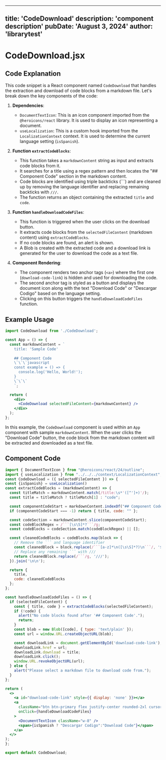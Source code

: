 ---
  title: 'CodeDownload'
  description: 'component description'
  pubDate: 'August 3, 2024'
  author: 'librarytest'
  ---
  
  
  
  # CodeDownload.jsx
  ## Code Explanation

This code snippet is a React component named `CodeDownload` that handles the extraction and download of code blocks from a markdown file. Let's break down the key components of the code:

1. **Dependencies**:
   - `DocumentTextIcon`: This is an icon component imported from the `@heroicons/react` library. It is used to display an icon representing a document.
   - `useLocalization`: This is a custom hook imported from the `LocalizationContext` context. It is used to determine the current language setting (`isSpanish`).

2. **Function `extractCodeBlocks`**:
   - This function takes a `markdownContent` string as input and extracts code blocks from it.
   - It searches for a title using a regex pattern and then locates the "## Component Code" section in the markdown content.
   - Code blocks are identified using triple backticks (```) and are cleaned up by removing the language identifier and replacing remaining backticks with `///`.
   - The function returns an object containing the extracted `title` and `code`.

3. **Function `handleDownloadCodeFiles`**:
   - This function is triggered when the user clicks on the download button.
   - It extracts code blocks from the `selectedFileContent` (markdown content) using `extractCodeBlocks`.
   - If no code blocks are found, an alert is shown.
   - A Blob is created with the extracted code and a download link is generated for the user to download the code as a text file.

4. **Component Rendering**:
   - The component renders two anchor tags (`<a>`) where the first one (`download-code-link`) is hidden and used for downloading the code.
   - The second anchor tag is styled as a button and displays the document icon along with the text "Download Code" or "Descargar Codigo" based on the language setting.
   - Clicking on this button triggers the `handleDownloadCodeFiles` function.

## Example Usage

```jsx
import CodeDownload from './CodeDownload';

const App = () => {
  const markdownContent = `
    title: 'Sample Code'
    
    ## Component Code
    \`\`\`javascript
    const example = () => {
      console.log('Hello, World!');
    }
    \`\`\`
    `;

  return (
    <div>
      <CodeDownload selectedFileContent={markdownContent} />
    </div>
  );
};
```

In this example, the `CodeDownload` component is used within an `App` component with sample `markdownContent`. When the user clicks the "Download Code" button, the code block from the markdown content will be extracted and downloaded as a text file.
  
  ## Component Code
  ```jsx
  import { DocumentTextIcon } from "@heroicons/react/24/outline";
import { useLocalization } from "../../../context/LocalizationContext";
const CodeDownload = ({ selectedFileContent }) => {
  const {isSpanish} = useLocalization()
  const extractCodeBlocks = (markdownContent) => {
    const titleMatch = markdownContent.match(/title:\s*'([^']+)'/);
    const title = titleMatch ? titleMatch[1] : "code";

    const componentCodeStart = markdownContent.indexOf("## Component Code");
    if (componentCodeStart === -1) return { title, code: "" };

    const codeSection = markdownContent.slice(componentCodeStart);
    const codeBlockRegex = /```[\s\S]*?```/g;
    const codeBlocks = codeSection.match(codeBlockRegex) || [];

    const cleanedCodeBlocks = codeBlocks.map(block => {
      // Remove the ``` and language identifier
      const cleanedBlock = block.replace(/```[a-z]*\n([\s\S]*?)\n```/, '$1').trim();
      // Replace any remaining ``` with ///
      return cleanedBlock.replace(/```/g, '///');
    }).join('\n\n');

    return {
      title,
      code: cleanedCodeBlocks
    };
  };

  const handleDownloadCodeFiles = () => {
    if (selectedFileContent) {
      const { title, code } = extractCodeBlocks(selectedFileContent);
      if (!code) {
        alert("No code blocks found after '## Component Code'.");
        return;
      }
      const blob = new Blob([code], { type: 'text/plain' });
      const url = window.URL.createObjectURL(blob);

      const downloadLink = document.getElementById('download-code-link');
      downloadLink.href = url;
      downloadLink.download = title;
      downloadLink.click();
      window.URL.revokeObjectURL(url);
    } else {
      alert("Please select a markdown file to download code from.");
    }
  };

  return (
    <>
      <a id="download-code-link" style={{ display: 'none' }}></a>
      <a
        className="btn btn-primary flex justify-center rounded-2xl cursor-pointer"
        onClick={handleDownloadCodeFiles}
      >
        <DocumentTextIcon className="w-8" />
        <span>{isSpanish ? "Descargar Codigo":"Download Code"}</span>
      </a>
    </>
  );
};

export default CodeDownload;
  ```
  
